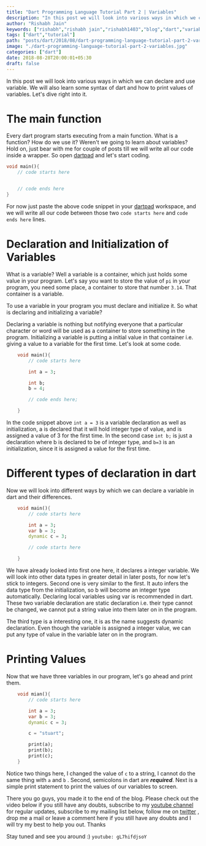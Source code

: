 ```yaml
---
title: "Dart Programming Language Tutorial Part 2 | Variables"
description: "In this post we will look into various ways in which we can declare and use variable. We will also learn some syntax of dart and how to print values of variables. Let's dive right into it."
author: "Rishabh Jain"
keywords: ["rishabh","rishabh jain","rishabh1403","blog","dart","variables","declaration","initialization","dynamic","var","int"]
tags: ["dart","tutorial"]
path: "posts/dart/2018/08/dart-programming-language-tutorial-part-2-variables/"
image: "./dart-programming-language-tutorial-part-2-variables.jpg"
categories: ["dart"]
date: 2018-08-28T20:00:01+05:30
draft: false
---
```

In this post we will look into various ways in which we can declare and use variable. We will also learn some syntax of dart and how to print values of variables. Let's dive right into it.
<!--more-->
# The main function
Every dart program starts executing from a main function. What is a function? How do we use it? Weren't we going to learn about variables? Hold on, just bear with me for couple of posts till we will write all our code inside a wrapper. So open [dartpad](https://dartpad.dartlang.org/) and let's start coding. 
```dart
void main(){
    // code starts here


    // code ends here
}
```
For now just paste the above code snippet in your [dartpad](https://dartpad.dartlang.org/) workspace, and we will write all our code between those two `code starts here` and `code
ends here` lines.

# Declaration and Initialization of Variables

What is a variable? Well a variable is a container, which just holds some value in your program. Let's say you want to store the value of `pi` in 
your program, you need some place, a container to store that number `3.14`. That container is a variable.

To use a variable in your program you must declare and initialize it. So what is declaring and initializing a variable?

Declaring a variable is nothing but notifying everyone that a particular character or word will be used as a container to store something in the program. Initializing a variable is putting a initial value in that container i.e. giving a value to a variable for the first time. Let's look at some code.
```dart
    void main(){
        // code starts here

        int a = 3;

        int b;
        b = 4;

        // code ends here;

    }
```
In the code snippet above `int a = 3` is a variable declaration as well as initialization, a is declared that it will hold integer type of value, and is assigned a value of 3 for the first time. In the second case `int b;` is just a declaration where b is declared to be of integer type, and `b=3` is an initialization, since it is assigned a value for the first time.

# Different types of declaration in dart

Now we will look into different ways by which we can declare a variable in dart and their differences.
```dart
    void main(){
        // code starts here

        int a = 3;
        var b = 3;
        dynamic c = 3;

        // code starts here

    }
```

We have already looked into first one here, it declares a integer variable. We will look into other data types in greater detail in later posts, for now let's stick to integers. Second one is very similar to the first. It auto infers the data type from the initialization, so b will become an integer type automatically. Declaring local variables using var is recommended in dart. These two variable declaration are static declaration i.e. their type cannot be changed, we cannot put a string value into them later on in the program. 

The third type is a interesting one, it is as the name suggests dynamic declaration. Even though the variable is assigned a integer value, we can put any type of value in the variable later on in the program. 

# Printing Values

Now that we have three variables in our program, let's go ahead and print them.
```dart
    void mian(){
        // code starts here

        int a = 3;
        var b = 3;
        dynamic c = 3;

        c = "stuart";

        print(a);
        print(b);
        print(c);
    }
```
Notice two things here, I changed the value of `c` to a string, I cannot do the same thing with `a` and `b` . Second, semicolons in dart are ***required***. Next is a simple print statement to print the values of our variables to screen.

There you go guys, you made it to the end of the blog. Please check out the video below if you still have any doubts, subscribe to my [youtube channel](https://www.youtube.com/channel/UC4syrEYE9_fzeVBajZIyHlA) for regular updates, subscribe to my mailing list below, follow me on [twitter](https://www.twitter.com/rishabhjain1403) , drop me a mail or leave a comment here if you still have any doubts and I will try my best to help you out. Thanks

Stay tuned and see you around :)
`youtube: gL7hifdjsoY` 
